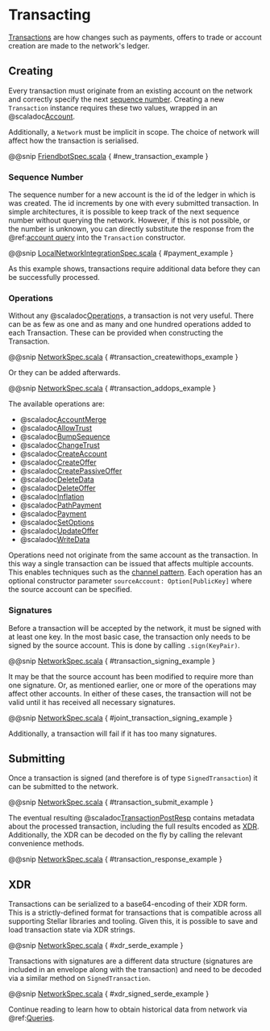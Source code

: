 # Transacting

[Transactions](https://www.stellar.org/developers/guides/concepts/transactions.html) are how changes such as payments,
offers to trade or account creation are made to the network's ledger.

## Creating

Every transaction must originate from an existing account on the network and correctly specify the next
[sequence number](https://www.stellar.org/developers/guides/concepts/accounts.html#sequence-number).
Creating a new `Transaction` instance requires these two values, wrapped in an @scaladoc[Account](stellar.sdk.Account).

Additionally, a `Network` must be implicit in scope. The choice of network will affect how the transaction is serialised.

@@snip [FriendbotSpec.scala](../../it/scala/stellar/sdk/FriendbotSpec.scala) { #new_transaction_example }

### Sequence Number

The sequence number for a new account is the id of the ledger in which is was created. The id increments by one with every
submitted transaction. In simple architectures, it is possible to keep track of the next sequence number without querying the network.
However, if this is not possible, or the number is unknown, you can directly substitute the response from the
@ref:[account query](queries.md#accounts) into the `Transaction` constructor.

@@snip [LocalNetworkIntegrationSpec.scala](../../it/scala/stellar/sdk/LocalNetworkIntegrationSpec.scala) { #payment_example }

As this example shows, transactions require additional data before they can be successfully processed.

### Operations

Without any @scaladoc[Operation](stellar.sdk.op.Operation)s, a transaction is not very useful. There can be as few as
one and as many and one hundred operations added to each Transaction. These can be provided when constructing the
Transaction.

@@snip [NetworkSpec.scala](../../test/scala/stellar/sdk/NetworkSpec.scala) { #transaction_createwithops_example }

Or they can be added afterwards.

@@snip [NetworkSpec.scala](../../test/scala/stellar/sdk/NetworkSpec.scala) { #transaction_addops_example }

The available operations are:

* @scaladoc[AccountMerge](stellar.sdk.op.AccountMergeOperation)
* @scaladoc[AllowTrust](stellar.sdk.op.AllowTrustOperation)
* @scaladoc[BumpSequence](stellar.sdk.op.BumpSequenceOperation)
* @scaladoc[ChangeTrust](stellar.sdk.op.ChangeTrustOperation)
* @scaladoc[CreateAccount](stellar.sdk.op.CreateAccountOperation)
* @scaladoc[CreateOffer](stellar.sdk.op.CreateOfferOperation)
* @scaladoc[CreatePassiveOffer](stellar.sdk.op.CreatePassiveOfferOperation)
* @scaladoc[DeleteData](stellar.sdk.op.DeleteDataOperation)
* @scaladoc[DeleteOffer](stellar.sdk.op.DeleteOfferOperation)
* @scaladoc[Inflation](stellar.sdk.op.InflationOperation)
* @scaladoc[PathPayment](stellar.sdk.op.PathPaymentOperation)
* @scaladoc[Payment](stellar.sdk.op.PaymentOperation)
* @scaladoc[SetOptions](stellar.sdk.op.SetOptionsOperation)
* @scaladoc[UpdateOffer](stellar.sdk.op.UpdateOfferOperation)
* @scaladoc[WriteData](stellar.sdk.op.WriteDataOperation)

Operations need not originate from the same account as the transaction. In this way a single transaction can be issued that
affects multiple accounts. This enables techniques such as the
[channel pattern](https://www.lumenauts.com/blog/boosting-tps-with-stellar-channels). Each operation has an optional
constructor parameter `sourceAccount: Option[PublicKey]` where the source account can be specified.

### Signatures

Before a transaction will be accepted by the network, it must be signed with at least one key. In the most basic case,
the transaction only needs to be signed by the source account. This is done by calling `.sign(KeyPair)`.

@@snip [NetworkSpec.scala](../../test/scala/stellar/sdk/NetworkSpec.scala) { #transaction_signing_example }

It may be that the source account has been modified to require more than one signature. Or, as mentioned earlier, one or
more of the operations may affect other accounts. In either of these cases, the transaction will not be valid until it
has received all necessary signatures.

@@snip [NetworkSpec.scala](../../test/scala/stellar/sdk/NetworkSpec.scala) { #joint_transaction_signing_example }

Additionally, a transaction will fail if it has too many signatures.

## Submitting

Once a transaction is signed (and therefore is of type `SignedTransaction`) it can be submitted to the network.

@@snip [NetworkSpec.scala](../../test/scala/stellar/sdk/NetworkSpec.scala) { #transaction_submit_example }

The eventual resulting @scaladoc[TransactionPostResp](stellar.sdk.resp.TransactionPostResp) contains metadata about the
processed transaction, including the full results encoded as [XDR](https://www.stellar.org/developers/guides/concepts/xdr.html).
Additionally, the XDR can be decoded on the fly by calling the relevant convenience methods.

@@snip [NetworkSpec.scala](../../test/scala/stellar/sdk/NetworkSpec.scala) { #transaction_response_example }

## XDR

Transactions can be serialized to a base64-encoding of their XDR form. This is a strictly-defined format for transactions
that is compatible across all supporting Stellar libraries and tooling. Given this, it is possible to save and load
transaction state via XDR strings.

@@snip [NetworkSpec.scala](../../test/scala/stellar/sdk/TransactionSpec.scala) { #xdr_serde_example }

Transactions with signatures are a different data structure (signatures are included in an envelope along with the transaction)
and need to be decoded via a similar method on `SignedTransaction`.

@@snip [NetworkSpec.scala](../../test/scala/stellar/sdk/TransactionSpec.scala) { #xdr_signed_serde_example }

Continue reading to learn how to obtain historical data from network via @ref:[Queries](queries.md).

